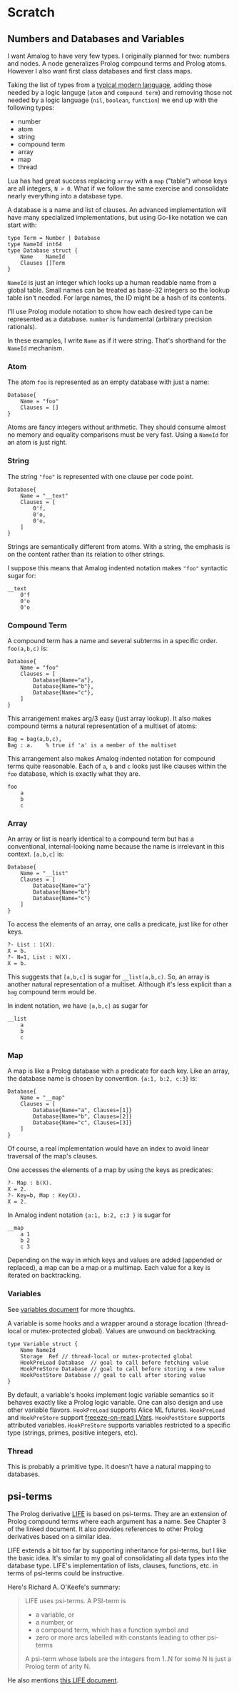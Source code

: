 # Scratch

## Numbers and Databases and Variables

I want Amalog to have very few types.  I originally planned for two: numbers and nodes.  A node generalizes Prolog compound terms and Prolog atoms. However I also want first class databases and first class maps.

Taking the list of types from a [typical modern language](http://www.lua.org/pil/2.html), adding those needed by a logic languge (`atom` and `compound term`) and removing those not needed by a logic language (`nil`, `boolean`, `function`) we end up with the following types:

  * number
  * atom
  * string
  * compound term
  * array
  * map
  * thread

Lua has had great success replacing `array` with a `map` ("table") whose keys are all integers, `N > 0`.  What if we follow the same exercise and consolidate nearly everything into a database type.

A database is a name and list of clauses.  An advanced implementation will have many specialized implementations, but using Go-like notation we can start with:

    type Term = Number | Database
    type NameId int64
    type Database struct {
        Name    NameId
        Clauses []Term
    }

`NameId` is just an integer which looks up a human readable name from a global table.  Small names can be treated as base-32 integers so the lookup table isn't needed.  For large names, the ID might be a hash of its contents.

I'll use Prolog module notation to show how each desired type can be represented as a database.  `number` is fundamental (arbitrary precision rationals).

In these examples, I write `Name` as if it were string.  That's shorthand for the `NameId` mechanism.

### Atom

The atom `foo` is represented as an empty database with just a name:

    Database{
        Name = "foo"
        Clauses = []
    }

Atoms are fancy integers without arithmetic.  They should consume almost no memory and equality comparisons must be very fast. Using a `NameId` for an atom is just right.

### String

The string `"foo"` is represented with one clause per code point.

    Database{
        Name = "__text"
        Clauses = [
            0'f,
            0'o,
            0'o,
        ]
    }

Strings are semantically different from atoms.  With a string, the emphasis is on the content rather than its relation to other strings.

I suppose this means that Amalog indented notation makes `"foo"` syntactic sugar for:

    __text
        0'f
        0'o
        0'o

### Compound Term

A compound term has a name and several subterms in a specific order.  `foo(a,b,c)` is:

    Database{
        Name = "foo"
        Clauses = [
            Database{Name="a"},
            Database{Name="b"},
            Database{Name="c"},
        ]
    }

This arrangement makes arg/3 easy (just array lookup).  It also makes compound terms a natural representation of a multiset of atoms:

    Bag = bag(a,b,c),
    Bag : a.    % true if 'a' is a member of the multiset

This arrangement also makes Amalog indented notation for compound terms quite reasonable.  Each of `a`, `b` and `c` looks just like clauses within the `foo` database, which is exactly what they are.

    foo
        a
        b
        c

### Array

An array or list is nearly identical to a compound term but has a conventional, internal-looking name because the name is irrelevant in this context.  `[a,b,c]` is:

    Database{
        Name = "__list"
        Clauses = [
            Database{Name="a"}
            Database{Name="b"}
            Database{Name="c"}
        ]
    }

To access the elements of an array, one calls a predicate, just like for other keys.

    ?- List : 1(X).
    X = b.
    ?- N=1, List : N(X).
    X = b.

This suggests that `[a,b,c]` is sugar for `__list(a,b,c)`.  So, an array is another natural representation of a multiset.  Although it's less explicit than a `bag` compound term would be.

In indent notation, we have `[a,b,c]` as sugar for

    __list
        a
        b
        c

### Map

A map is like a Prolog database with a predicate for each key.  Like an array, the database name is chosen by convention.  `{a:1, b:2, c:3}` is:

    Database{
        Name = "__map"
        Clauses = [
            Database{Name="a", Clauses=[1]}
            Database{Name="b", Clauses=[2]}
            Database{Name="c", Clauses=[3]}
        ]
    }

Of course, a real implementation would have an index to avoid linear traversal of the map's clauses.

One accesses the elements of a map by using the keys as predicates:

    ?- Map : b(X).
    X = 2.
    ?- Key=b, Map : Key(X).
    X = 2.

In Amalog indent notation `{a:1, b:2, c:3 }` is sugar for

    __map
        a 1
        b 2
        c 3

Depending on the way in which keys and values are added (appended or replaced), a map can be a map or a multimap.  Each value for a key is iterated on backtracking.

### Variables

See [variables document](variables.md) for more thoughts.

A variable is some hooks and a wrapper around a storage location (thread-local or mutex-protected global).  Values are unwound on backtracking.

    type Variable struct {
        Name NameId
        Storage  Ref // thread-local or mutex-protected global
        HookPreLoad Database  // goal to call before fetching value
        HookPreStore Database // goal to call before storing a new value
        HookPostStore Database // goal to call after storing value
    }

By default, a variable's hooks implement logic variable semantics so it behaves exactly like a Prolog logic variable. One can also design and use other variable flavors.  `HookPreLoad` supports Alice ML futures.  `HookPreLoad` and `HookPreStore` support [freeeze-on-read LVars](http://composition.al/blog/categories/lvars/).  `HookPostStore` supports attributed variables.  `HookPreStore` supports variables restricted to a specific type (strings, primes, positive integers, etc).

### Thread

This is probably a primitive type.  It doesn't have a natural mapping to databases.


## psi-terms

The Prolog derivative [LIFE](http://www.din.uem.br/ia/ferramentas/tut_life.gz) is based on psi-terms.  They are an extension of Prolog compound terms where each argument has a name.  See Chapter 3 of the linked document.  It also provides references to other Prolog derivatives based on a similar idea.

LIFE extends a bit too far by supporting inheritance for psi-terms, but I like the basic idea.  It's similar to my goal of consolidating all data types into the database type.  LIFE's implementation of lists, clauses, functions, etc. in terms of psi-terms could be instructive.

Here's Richard A. O'Keefe's summary:

> LIFE uses psi-terms.  A PSI-term is
> - a variable, or
> - a number, or
> - a compound term, which has a function symbol and
> - zero or more arcs labelled with constants leading
>   to other psi-terms
>
> A psi-term whose labels are the integers from 1..N for
>some N is just a Prolog term of arity N.

He also mentions [this LIFE document](http://hassan-ait-kaci.net/pdf/life.pdf).
